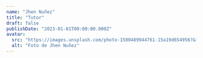 ```yaml
---
name: "Jhen Nuñez"
title: "Tutor"
draft: false
publishDate: "2023-01-01T00:00:00.000Z"
avatar:
  src: "https://images.unsplash.com/photo-1580489944761-15a19d654956?&fit=crop&w=280"
  alt: "Foto de Jhen Nuñez"
---
```

